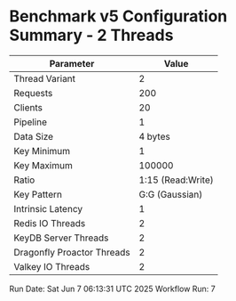 # Benchmark v5 Configuration Summary - 2 Threads

| Parameter | Value |
|-----------|-------|
| Thread Variant | 2 |
| Requests | 200 |
| Clients | 20 |
| Pipeline | 1 |
| Data Size | 4 bytes |
| Key Minimum | 1 |
| Key Maximum | 100000 |
| Ratio | 1:15 (Read:Write) |
| Key Pattern | G:G (Gaussian) |
| Intrinsic Latency | 1 |
| Redis IO Threads | 2 |
| KeyDB Server Threads | 2 |
| Dragonfly Proactor Threads | 2 |
| Valkey IO Threads | 2 |

Run Date: Sat Jun  7 06:13:31 UTC 2025
Workflow Run: 7
